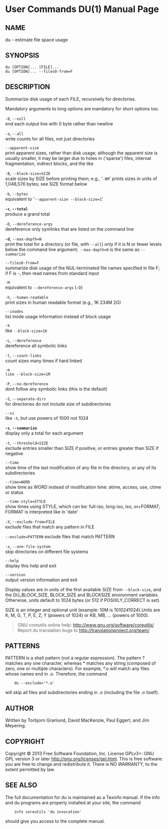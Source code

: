 
# User Commands DU(1) Manual Page

## NAME
du - estimate file space usage

## SYNOPSIS
`du [OPTION]... [FILE]...`  
`du [OPTION]... --files0-from=F`  

## DESCRIPTION
Summarize disk usage of each FILE, recursively for directories.

Mandatory arguments to long options are mandatory for short options too.

`-0`, `--null`  
end each output line with 0 byte rather than newline

`-a`, `--all`  
write counts for all files, not just directories

`--apparent-size`  
print apparent sizes, rather than disk usage; although the apparent size is usually smaller, it may be larger due to holes in ('sparse') files, internal fragmentation, indirect blocks, and the like

`-B`, `--block-size=SIZE`  
scale sizes by SIZE before printing them; e.g., '`-BM`' prints sizes in units of 1,048,576 bytes; see SIZE format below

`-b`, `--bytes`  
equivalent to '`--apparent-size --block-size=1`'

**`-c`**, **`--total`**  
produce a grand total

`-D`, `--dereference-args`  
dereference only symlinks that are listed on the command line

**`-d`**, `--max-depth=N`  
print the total for a directory (or file, with `--all`) only if it is N or fewer levels below the command line argument; `--max-depth=0` is the same as `--summarize`

`--files0-from=F`  
summarize disk usage of the NUL-terminated file names specified in file F; if F is -, then read names from standard input

`-H`  
equivalent to `--dereference-args` (`-D`)

`-h`, `--human-readable`  
print sizes in human readable format (e.g., 1K 234M 2G)

`--inodes`  
list inode usage information instead of block usage

`-k`  
like `--block-size=1K`

`-L`, `--dereference`  
dereference all symbolic links

`-l`, `--count-links`  
count sizes many times if hard linked

`-m`  
`like --block-size=1M`

`-P`, `--no-dereference`  
dont follow any symbolic links (this is the default)

`-S`, `--separate-dirs`  
for directories do not include size of subdirectories

`--si`  
like `-h`, but use powers of 1000 not 1024

**`-s`**, **`--summarize`**  
display only a total for each argument

`-t`, `--threshold=SIZE`  
exclude entries smaller than SIZE if positive, or entries greater than SIZE if negative

`--time`  
show time of the last modification of any file in the directory, or any of its subdirectories

`--time=WORD`  
show time as WORD instead of modification time: atime, access, use, ctime or status

`--time-style=STYLE`  
show times using STYLE, which can be: full-iso, long-iso, iso, or+FORMAT; FORMAT is interpreted like in 'date'

`-X`, `--exclude-from=FILE`  
exclude files that match any pattern in FILE

`--exclude=PATTERN`
exclude files that match PATTERN

`-x`, `--one-file-system`  
skip directories on different file systems

`--help`  
display this help and exit

`--version`  
output version information and exit

Display values are in units of the first available SIZE from `--block-size`, and the DU_BLOCK_SIZE, BLOCK_SIZE and BLOCKSIZE environment variables. Otherwise, units default to 1024 bytes (or 512 if POSIXLY_CORRECT is set).

SIZE is an integer and optional unit (example: 10M is 10*1024*1024).Units are K, M, G, T, P, E, Z, Y (powers of 1024) or KB, MB, ... (powers of 1000).

> GNU coreutils online help: <http://www.gnu.org/software/coreutils/>  
> Report du translation bugs to <http://translationproject.org/team/>  

## PATTERNS
PATTERN is a shell pattern (not a regular expression). The pattern ? matches any one character, whereas * matches any string (composed of zero, one or multiple characters). For example, *.o will match any files whose names end in .o. Therefore, the command

        du --exclude='*.o'

will skip all files and subdirectories ending in .o (including the file .o itself).

## AUTHOR
Written by Torbjorn Granlund, David MacKenzie, Paul Eggert, and Jim Meyering.

## COPYRIGHT
Copyright © 2013 Free Software Foundation, Inc. License GPLv3+: GNU GPL version 3 or later <http://gnu.org/licenses/gpl.html>. This is free software: you are free to change and redistribute it. There is NO WARRANTY, to the extent permitted by law.

## SEE ALSO
The full documentation for du is maintained as a Texinfo manual. If the info and du programs are properly installed at your site, the command

        info coreutils 'du invocation'

should give you access to the complete manual.